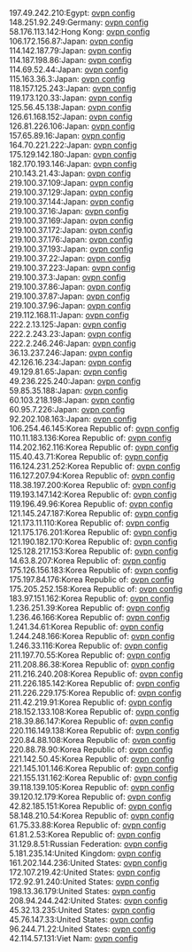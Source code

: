 197.49.242.210:Egypt: [ovpn config](vpn/197_49_242_210.ovpn)  
148.251.92.249:Germany: [ovpn config](vpn/148_251_92_249.ovpn)  
58.176.113.142:Hong Kong: [ovpn config](vpn/58_176_113_142.ovpn)  
106.172.156.87:Japan: [ovpn config](vpn/106_172_156_87.ovpn)  
114.142.187.79:Japan: [ovpn config](vpn/114_142_187_79.ovpn)  
114.187.198.86:Japan: [ovpn config](vpn/114_187_198_86.ovpn)  
114.69.52.44:Japan: [ovpn config](vpn/114_69_52_44.ovpn)  
115.163.36.3:Japan: [ovpn config](vpn/115_163_36_3.ovpn)  
118.157.125.243:Japan: [ovpn config](vpn/118_157_125_243.ovpn)  
119.173.120.33:Japan: [ovpn config](vpn/119_173_120_33.ovpn)  
125.56.45.138:Japan: [ovpn config](vpn/125_56_45_138.ovpn)  
126.61.168.152:Japan: [ovpn config](vpn/126_61_168_152.ovpn)  
126.81.226.106:Japan: [ovpn config](vpn/126_81_226_106.ovpn)  
157.65.89.16:Japan: [ovpn config](vpn/157_65_89_16.ovpn)  
164.70.221.222:Japan: [ovpn config](vpn/164_70_221_222.ovpn)  
175.129.142.180:Japan: [ovpn config](vpn/175_129_142_180.ovpn)  
182.170.193.146:Japan: [ovpn config](vpn/182_170_193_146.ovpn)  
210.143.21.43:Japan: [ovpn config](vpn/210_143_21_43.ovpn)  
219.100.37.109:Japan: [ovpn config](vpn/219_100_37_109.ovpn)  
219.100.37.129:Japan: [ovpn config](vpn/219_100_37_129.ovpn)  
219.100.37.144:Japan: [ovpn config](vpn/219_100_37_144.ovpn)  
219.100.37.16:Japan: [ovpn config](vpn/219_100_37_16.ovpn)  
219.100.37.169:Japan: [ovpn config](vpn/219_100_37_169.ovpn)  
219.100.37.172:Japan: [ovpn config](vpn/219_100_37_172.ovpn)  
219.100.37.176:Japan: [ovpn config](vpn/219_100_37_176.ovpn)  
219.100.37.193:Japan: [ovpn config](vpn/219_100_37_193.ovpn)  
219.100.37.22:Japan: [ovpn config](vpn/219_100_37_22.ovpn)  
219.100.37.223:Japan: [ovpn config](vpn/219_100_37_223.ovpn)  
219.100.37.3:Japan: [ovpn config](vpn/219_100_37_3.ovpn)  
219.100.37.86:Japan: [ovpn config](vpn/219_100_37_86.ovpn)  
219.100.37.87:Japan: [ovpn config](vpn/219_100_37_87.ovpn)  
219.100.37.96:Japan: [ovpn config](vpn/219_100_37_96.ovpn)  
219.112.168.11:Japan: [ovpn config](vpn/219_112_168_11.ovpn)  
222.2.13.125:Japan: [ovpn config](vpn/222_2_13_125.ovpn)  
222.2.243.23:Japan: [ovpn config](vpn/222_2_243_23.ovpn)  
222.2.246.246:Japan: [ovpn config](vpn/222_2_246_246.ovpn)  
36.13.237.246:Japan: [ovpn config](vpn/36_13_237_246.ovpn)  
42.126.16.234:Japan: [ovpn config](vpn/42_126_16_234.ovpn)  
49.129.81.65:Japan: [ovpn config](vpn/49_129_81_65.ovpn)  
49.236.225.240:Japan: [ovpn config](vpn/49_236_225_240.ovpn)  
59.85.35.188:Japan: [ovpn config](vpn/59_85_35_188.ovpn)  
60.103.218.198:Japan: [ovpn config](vpn/60_103_218_198.ovpn)  
60.95.7.226:Japan: [ovpn config](vpn/60_95_7_226.ovpn)  
92.202.108.163:Japan: [ovpn config](vpn/92_202_108_163.ovpn)  
106.254.46.145:Korea Republic of: [ovpn config](vpn/106_254_46_145.ovpn)  
110.11.183.136:Korea Republic of: [ovpn config](vpn/110_11_183_136.ovpn)  
114.202.162.116:Korea Republic of: [ovpn config](vpn/114_202_162_116.ovpn)  
115.40.43.71:Korea Republic of: [ovpn config](vpn/115_40_43_71.ovpn)  
116.124.231.252:Korea Republic of: [ovpn config](vpn/116_124_231_252.ovpn)  
116.127.207.94:Korea Republic of: [ovpn config](vpn/116_127_207_94.ovpn)  
118.38.197.200:Korea Republic of: [ovpn config](vpn/118_38_197_200.ovpn)  
119.193.147.142:Korea Republic of: [ovpn config](vpn/119_193_147_142.ovpn)  
119.196.49.96:Korea Republic of: [ovpn config](vpn/119_196_49_96.ovpn)  
121.145.247.187:Korea Republic of: [ovpn config](vpn/121_145_247_187.ovpn)  
121.173.11.110:Korea Republic of: [ovpn config](vpn/121_173_11_110.ovpn)  
121.175.176.201:Korea Republic of: [ovpn config](vpn/121_175_176_201.ovpn)  
121.190.182.170:Korea Republic of: [ovpn config](vpn/121_190_182_170.ovpn)  
125.128.217.153:Korea Republic of: [ovpn config](vpn/125_128_217_153.ovpn)  
14.63.8.207:Korea Republic of: [ovpn config](vpn/14_63_8_207.ovpn)  
175.126.156.183:Korea Republic of: [ovpn config](vpn/175_126_156_183.ovpn)  
175.197.84.176:Korea Republic of: [ovpn config](vpn/175_197_84_176.ovpn)  
175.205.252.158:Korea Republic of: [ovpn config](vpn/175_205_252_158.ovpn)  
183.97.151.162:Korea Republic of: [ovpn config](vpn/183_97_151_162.ovpn)  
1.236.251.39:Korea Republic of: [ovpn config](vpn/1_236_251_39.ovpn)  
1.236.46.166:Korea Republic of: [ovpn config](vpn/1_236_46_166.ovpn)  
1.241.34.61:Korea Republic of: [ovpn config](vpn/1_241_34_61.ovpn)  
1.244.248.166:Korea Republic of: [ovpn config](vpn/1_244_248_166.ovpn)  
1.246.33.116:Korea Republic of: [ovpn config](vpn/1_246_33_116.ovpn)  
211.197.70.55:Korea Republic of: [ovpn config](vpn/211_197_70_55.ovpn)  
211.208.86.38:Korea Republic of: [ovpn config](vpn/211_208_86_38.ovpn)  
211.216.240.208:Korea Republic of: [ovpn config](vpn/211_216_240_208.ovpn)  
211.226.185.142:Korea Republic of: [ovpn config](vpn/211_226_185_142.ovpn)  
211.226.229.175:Korea Republic of: [ovpn config](vpn/211_226_229_175.ovpn)  
211.42.219.91:Korea Republic of: [ovpn config](vpn/211_42_219_91.ovpn)  
218.152.133.108:Korea Republic of: [ovpn config](vpn/218_152_133_108.ovpn)  
218.39.86.147:Korea Republic of: [ovpn config](vpn/218_39_86_147.ovpn)  
220.116.149.138:Korea Republic of: [ovpn config](vpn/220_116_149_138.ovpn)  
220.84.88.108:Korea Republic of: [ovpn config](vpn/220_84_88_108.ovpn)  
220.88.78.90:Korea Republic of: [ovpn config](vpn/220_88_78_90.ovpn)  
221.142.50.45:Korea Republic of: [ovpn config](vpn/221_142_50_45.ovpn)  
221.145.101.146:Korea Republic of: [ovpn config](vpn/221_145_101_146.ovpn)  
221.155.131.162:Korea Republic of: [ovpn config](vpn/221_155_131_162.ovpn)  
39.118.139.105:Korea Republic of: [ovpn config](vpn/39_118_139_105.ovpn)  
39.120.12.179:Korea Republic of: [ovpn config](vpn/39_120_12_179.ovpn)  
42.82.185.151:Korea Republic of: [ovpn config](vpn/42_82_185_151.ovpn)  
58.148.210.54:Korea Republic of: [ovpn config](vpn/58_148_210_54.ovpn)  
61.75.33.88:Korea Republic of: [ovpn config](vpn/61_75_33_88.ovpn)  
61.81.2.53:Korea Republic of: [ovpn config](vpn/61_81_2_53.ovpn)  
31.129.8.51:Russian Federation: [ovpn config](vpn/31_129_8_51.ovpn)  
5.181.235.14:United Kingdom: [ovpn config](vpn/5_181_235_14.ovpn)  
161.202.144.236:United States: [ovpn config](vpn/161_202_144_236.ovpn)  
172.107.219.42:United States: [ovpn config](vpn/172_107_219_42.ovpn)  
172.92.91.240:United States: [ovpn config](vpn/172_92_91_240.ovpn)  
198.13.36.179:United States: [ovpn config](vpn/198_13_36_179.ovpn)  
208.94.244.242:United States: [ovpn config](vpn/208_94_244_242.ovpn)  
45.32.13.235:United States: [ovpn config](vpn/45_32_13_235.ovpn)  
45.76.147.33:United States: [ovpn config](vpn/45_76_147_33.ovpn)  
96.244.71.22:United States: [ovpn config](vpn/96_244_71_22.ovpn)  
42.114.57.131:Viet Nam: [ovpn config](vpn/42_114_57_131.ovpn)  
